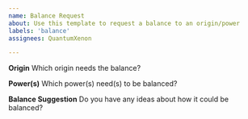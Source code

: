 ```yaml
---
name: Balance Request
about: Use this template to request a balance to an origin/power
labels: 'balance'
assignees: QuantumXenon

---
```

**Origin**
Which origin needs the balance?

**Power(s)**
Which power(s) need(s) to be balanced?

**Balance Suggestion**
Do you have any ideas about how it could be balanced?